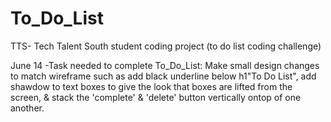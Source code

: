 # To_Do_List
TTS- Tech Talent South student coding project (to do list coding challenge)

June 14 -Task needed to complete To_Do_List: Make small design changes to match wireframe such as add black underline below h1"To Do List", add shawdow to text boxes to give the look that boxes are lifted from the screen, & stack the 'complete' & 'delete' button vertically ontop of one another.
